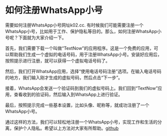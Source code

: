 # 如何注册WhatsApp小号

需要如何注册WhatsApp小号网址k02.cc. 有时候我们可能需要注册一个WhatsApp小号，比如用于工作、保护隐私等目的。那么，如何注册WhatsApp小号呢？下面就为大家介绍一下。

首先，我们需要下载一个叫做“TextNow”的应用程序。这是一个免费的应用，可以帮助我们生成一个虚拟的电话号码，用于注册WhatsApp小号。安装好应用后，按照提示进行注册，就可以获得一个虚拟电话号码了。

然后，我们打开WhatsApp应用，选择“使用电话号码注册”选项。在输入电话号码的地方，我们输入刚才生成的虚拟号码，然后点击“下一步”。

接着，WhatsApp会发送一个验证码到我们的虚拟号码上。我们回到“TextNow”应用，查看收到的验证码，然后输入到WhatsApp上进行验证。

最后，按照提示完成一些基本设置，比如头像、昵称等，就成功注册了一个WhatsApp小号。

通过这样的方法，我们可以轻松地注册一个WhatsApp小号，实现工作和生活的分离，保护个人隐私。希望以上方法对大家有所帮助。[github](https://github.com)